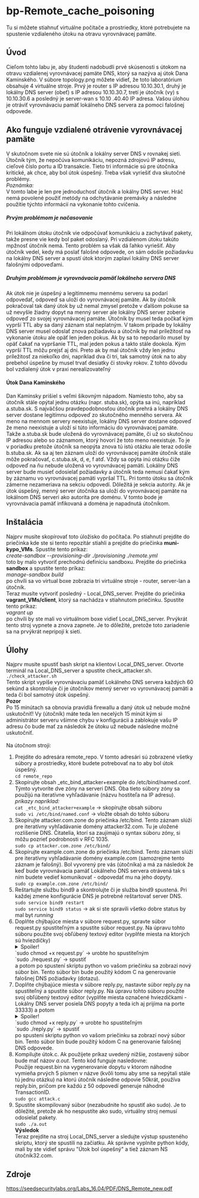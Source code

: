 # bp-Remote_cache_poisoning

Tu si môžete stiahnuť virtuálne počítače a prostriedky, ktoré potrebujete na spustenie vzdialeného útoku na otravu vyrovnávacej pamäte.

## Úvod
Cieľom tohto labu je, aby študenti nadobudli prvé skúsenosti s útokom na otravu vzdialenej vyrovnávacej pamäte DNS, ktorý sa nazýva aj útok Dana Kaminského. V súbore topology.png môžete vidieť, že toto laboratórium obsahuje 4 virtuálne stroje. Prvý je router s IP adresou 10.10.30.1, druhý je lokálny DNS server (obeť) s IP adresou 10.10.30.7, tretí je útočník (vy) s 10.10.30.6 a posledný je server-wan s 10.10 .40.40 IP adresa. Vašou úlohou je otráviť vyrovnávaciu pamäť lokálneho DNS servera za pomoci falošnej odpovede.

## Ako funguje vzdialené otrávenie vyrovnávacej pamäte
V skutočnom svete nie sú útočník a lokálny server DNS v rovnakej sieti. Útočník tým, že nepočúva komunikáciu, nepozná zdrojovú IP adresu, cieľové číslo portu a ID transakcie. Tieto tri informácie sú pre útočníka kritické, ak chce, aby bol útok úspešný. Treba však vyriešiť dva skutočné problémy.  <br />
*Poznámka:* <br />
V tomto labe je len pre jednoduchosť útočník a lokálny DNS server. Hráč nemá povolené použiť metódy na odchytávanie premávky a následne použitie týchto informácií na vykonanie tohto cvičenia.
##### Prvým problémom je načasovanie
Pri lokálnom útoku útočník vie odpočúvať komunikáciu a zachytávať pakety, takže presne vie kedy bol paket odoslaný. Pri vzdialenom útoku takúto mpžnosť útočník nemá. Tento problém sa však dá ľahko vyriešiť. Aby útočník vedel, kedy má poslať falošné odpovede, on sám odošle požiadavku na lokálny DNS server a spustí útok ktorým zaplaví lokálny DNS server falošnými odpoveďami.
##### Druhým problémom je vyrovnávacia pamäť lokálneho servera DNS
Ak útok nie je úspešný a legitímnemu mennému serveru sa podarí odpovedať, odpoveď sa uloží do vyrovnávacej pamäte. Ak by útočník pokračoval tak daný útok by už nemal zmysel pretože v ďalšom pokuse sa už nevyšle žiadny dopyt na menný server ale lokálny DNS server zoberie odpoveď zo svojej vyrovnávacej pamäte. Útočník by musel teda počkať kým vyprší TTL aby sa daný záznam stal neplatným. V takom prípade by lokálny DNS server musel odoslať znova požiadavku a útočník by mal príležitosť na vykonanie útoku ale opäť len jeden pokus. Ak by sa to nepodarilo musel by opäť čakať na vypršanie TTL, mal jeden pokus a takto stále dookola. Kým vyprší TTL môžu prejsť aj dni. Preto ak by mal útočník vždy len jednu príležitosť za niekoľko dni, napríklad dva či tri, tak samotný útok na to aby prebehol úspešne by musel trvať desiatky či stovky rokov. Z tohto dôvodu bol vzdialený útok v praxi nerealizovateľný 

#### Útok Dana Kaminského
Dan Kaminsky prišiel s veľmi šikovným nápadom. Namiesto toho, aby sa útočník stále opýtal jednu otázku (napr. stuba.sk), opýta sa inú, napríklad a.stuba.sk. S najväčšou pravdepodobnosťou útočník prehrá a lokálny DNS server dostane legitímnu odpoveď zo skutočného menného servera. Ak meno na mennom servery neexistuje, lokálny DNS server dostane odpoveď že meno neexistuje a uloží si túto informáciu do vyrovnávacej pamäte. Takže a.stuba.sk bude uložená do vyrovnávacej pamäte, či už so skutočnou IP adresou alebo so záznamom, ktorý hovorí že toto meno neexistuje. To je v poriadku pretože útočník sa neopýta znova tú istú otázku ale teraz odošle b.stuba.sk. Ak sa aj ten záznam uloží do vyrovnávacej pamäte útočník stále môže pokračovať, c.stuba.sk, d, e, f atď. Vždy sa opýta inú otázku čiže odpoveď na ňu nebude uložená vo vyrovnávacej pamäti. Lokálny DNS server bude musieť odosielať požiadavky a útočník teda nemusí čakať kým by záznamu vo vyrovnávacej pamäti vypršal TTL. Pri tomto útoku sa útočník zámerne nezameriava na sekciu odpovedí. Dôležitá je sekcia autority. Ak je útok úspešný, menný server útočníka sa uloží do vyrovnávacej pamäte na lokálnom DNS serveri ako autorita pre doménu. V tomto bode je vyrovnávacia pamäť infikovaná a doména je napadnutá útočníkom.
## Inštalácia
Najprv musíte skopírovať toto úložisko do počítača. Po stiahnutí prejdite do priečinka kde ste si tento repozitár stiahli a prejdite do priečinka **muni-kypo_VMs**. Spustite tento príkaz:
<br />
*create-sandbox --provisioning-dir ./provisioning ./remote.yml*
<br />
toto by malo vytvoriť prechodnú definíciu sandboxu. Prejdite do priečinka **sandbox** a spustite tento príkaz:
<br />
*manage-sandbox build*
<br />
po chvíli sa vo virtual boxe zobrazia tri virtuálne stroje - router, server-lan a útočník.
<br />
Teraz musíte vytvoriť posledný - Local_DNS_server. Prejdite do priečinka **vagrant_VMs/client**, ktorý sa nachádza v stiahnutom priečinku. Spustite tento príkaz:
<br />
*vagrant up*
<br />
po chvíli by ste mali vo virtuálnom boxe vidieť Local_DNS_server. Prvýkrát tento stroj vypnete a znova zapnete. Je to dôležité, pretože toto zariadenie sa na prvýkrát nepripojí k sieti.

## Úlohy
Najprv musíte spustiť bash skript na klientovi Local_DNS_server. Otvorte terminál na Local_DNS_server a spustite check_attacker.sh. <br />
`./check_attacker.sh` <br />
Tento skript vypíše vyrovnávaciu pamäť Lokálneho DNS servera každých 60 sekúnd a skontroluje či je útočníkov menný server vo vyrovnávacej pamäti a teda či bol samotný útok úspešný. <br /> 
**Pozor** <br />
Po 15 minútach sa obnovia pravidlá firewallu a daný útok už nebude možné uskutočniť! Vy (útočník) máte teda len necelých 15 minút kým si administrátor serveru všimne chybu v konfigurácii a zablokuje vašu IP adresu čo bude mať za následok že útoku už nebude následne možné uskutočniť. 
<br /><br />
Na útočnom stroji:
1. Prejdite do adresára remote_repo. V tomto adresári sú zobrazené všetky súbory a prostriedky, ktoré budete potrebovať na to aby bol útok úspešný. <br />
    `cd remote_repo`
2. Skopírujte obsah _etc_bind_attacker+example do /etc/bind/named.conf. Týmto vytvoríte dve zóny na serveri DNS. Oba tieto súbory zóny sa použijú na iteratívne vyhľadávanie (názvu hostiteľa na IP adresu). <br />
    *príkazy napríklad:* <br />
    `cat _etc_bind_attacker+example` -> skopírujte obsah súboru <br />
    `sudo vi /etc/bind/named.conf` -> vložte obsah do tohto súboru
3. Skopírujte attacker.com.zone do priečinka /etc/bind. Tento záznam slúži pre iteratívny vyhľadávanie domény attacker32.com. Tu je uložené rozlíšenie DNS. Čitatelia, ktorí sa zaujímajú o syntax súboru zóny, si môžu pozrieť podrobnosti v RFC 1035. <br />
    `sudo cp attacker.com.zone /etc/bind/`
4. Skopírujte example.com.zone do priečinka /etc/bind. Tento záznam slúži pre iteratívny vyhľadávanie domény example.com (samozrejme tento záznam je falošný). Bol vyvorený pre vás (útočníka) a má za následok že keď bude vyrovnávacia pamäť Lokálneho DNS servera otrávená tak s ním budete vedieť komunikovať - odpovedať mu na jeho dopyty. <br />
    `sudo cp example.com.zone /etc/bind/`
5. Reštartujte službu bind9 a skontrolujte či je služba bind9 spustená. Pri každej zmene konfigurácie DNS je potrebné reštartovať server DNS. <br />
    `sudo service bind9 restart` <br />
    `sudo service bind9 status` -> ak si ste spravili všetko dobre status by mal byt *running* <br />
6. Doplňte chýbajúce miesta v súbore request.py, spravte súbor request.py spustiteľným a spustite súbor request.py. Na úpravu tohto súboru použite svoj obľúbený textový editor (vyplňte miesta na ktorých sú hviezdičky) 
    <details>
    <summary>Spoiler!</summary>
    <br />
        ip = IP(dst='&lt;ip_addr Local_DNS_server&gt;', src='&lt;ip_addr attacker&gt;') <br />
        udp = UDP(dport= &lt;DNS&gt; , sport= &lt;any between 1024-65535&gt;, chksum=0)
    <br />
    </details>
    `sudo chmod +x request.py` -> urobte ho spustiteľným <br />
    `sudo ./request.py` -> spustiť <br />a potom po spustení skriptu python vo vašom priečinku sa zobrazí nový súbor bin. Tento súbor bin bude použitý kódom C na generovanie falošnej DNS požiadavky (dotazu). <br />
7. Doplňte chýbajúce miesta v súbore reply.py, nastavte súbor reply.py na spustiteľný a spustite súbor reply.py. Na úpravu tohto súboru použite svoj obľúbený textový editor (vyplňte miesta označené hviezdičkami - Lokálny DNS server posiela DNS popyty a teda ich aj prijíma na porte 33333) a potom <br />
    <details>
    <summary>Spoiler!</summary>
    <br />
        domain = 'example.com' -> pretože na tú útočíte <br />
        ns = 'ns.attacker32.com' -> menný server (NS) attacker32, útočníkov  <br /> 
        <br />
        ip = IP(dst='&lt;ip_addr Local_DNS_server&gt;', src='&lt;ip_addr server-wan&gt;') <br />
        udp = UDP(dport= &lt;33333&gt; , sport= &lt;DNS&gt;, chksum=0)
    <br />
    </details>
    `sudo chmod +x reply.py` -> urobte ho spustiteľným <br />
    `sudo ./reply.py` -> spustiť <br /> 
    po spustení skriptu python vo vašom priečinku sa zobrazí nový súbor bin. Tento súbor bin bude použitý kódom C na generovanie falošnej DNS odpovede. <br />
8. Kompilujte útok.c. Ak použijete príkaz uvedený nižšie, zostavený súbor bude mať názov *a.out*. Tento kód funguje nasledovne: <br />
   Použije request.bin na vygenerovanie dopytu v ktorom náhodne vymieňa prvých 5 písmen v názve (kvôli tomu aby sme sa nepýtali stále tú jednu otázku) na ktorú útočník následne odpovie 50krát, používa reply.bin, pričom pre každú z 50 odpovedí generuje náhodné TransactionID. <br />
    `sudo gcc attack.c`
9. Spustite skompilovaný súbor (nezabudnite ho spustiť ako sudo). Je to dôležité, pretože ak ho nespustíte ako sudo, virtuálny stroj nemusí odosielať pakety. <br />
    `sudo ./a.out` <br />
**Výsledok** <br />
Teraz prejdite na stroj Local_DNS_server a sledujte výstup spusteného skriptu, ktorý ste spustili na začiatku. Ak správne vyplníte python kódy, mali by ste vidieť správu "Útok bol úspešný" a tiež záznam NS útočník32.com.

## Zdroje
https://seedsecuritylabs.org/Labs_16.04/PDF/DNS_Remote_new.pdf
